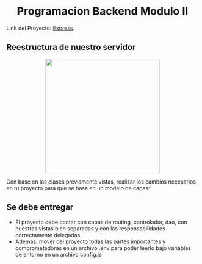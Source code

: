 <h1 align="center">Programacion Backend Modulo II</h1>

Link del Proyecto: [Express](https://github.com/Dacelisl/express/tree/project).

## Reestructura de nuestro servidor

<div align="center">
  <img src='https://softprodigy.com/wp-content/uploads/2019/07/express-js.png' width='300px'/>
   </div>

Con base en las clases previamente vistas, realizar los cambios necesarios en tu proyecto para que se base en un modelo de capas:

## Se debe entregar

- El proyecto debe contar con capas de routing, controlador, dao, con nuestras vistas bien separadas y con las responsabilidades correctamente delegadas.
- Además, mover del proyecto todas las partes importantes y comprometedoras en un archivo .env para poder leerlo bajo variables de entorno en un archivo config.js

